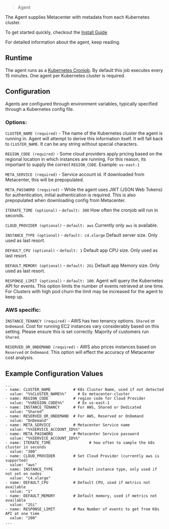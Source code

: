 > Agent

The Agent supplies Metacenter with metadata from each Kubernetes cluster.

To get started quickly, checkout the [Install Guide](install.md)

For detailed information about the agent, keep reading.

## Runtime
The agent runs as a [Kubernetes Cronjob](https://kubernetes.io/docs/concepts/workloads/controllers/cron-jobs/). By default this job executes every 15 minutes.
One agent per Kubernetes cluster is required.

## Configuration
Agents are configured through environment variables, typically specified through a Kubernetes config file.



### Options:

`CLUSTER_NAME (required)` - The name of the Kubernetes cluster the agent is running in.
Agent will attempt to derive this information itself. It will fall back to `CLUSTER_NAME`.
It can be any string without special characters.

`REGION_CODE (required)` - Some cloud providers apply pricing based on the regional location in which instances are running.
For this reason, its important to supply the correct `REGION_CODE`. 
Example: `us-east-1`

`META_SERVICE (required)` - Service account id. If downloaded from Metacenter, this will be prepopulated.

`META_PASSWORD (required)` - While the agent uses JWT (JSON Web Tokens) for authentication, initial authentication is required.
This is also prepopulated when downloading config from Metacenter.

`ITERATE_TIME (optional)` - `default: 300` How often the cronjob will run in seconds. 

`CLOUD_PROVIDER (optional)` - `default: aws` Currently only `aws` is available. 

`INSTANCE_TYPE (optional)` - `default: c4.xlarge` Default server size. Only used as last resort. 

`DEFAULT_CPU (optional)` - `default: 1` Default app CPU size. Only used as last resort. 

`DEFAULT_MEMORY (optional)` - `default: 2Gi` Default app Memory size. Only used as last resort. 

`RESPONSE_LIMIT (optional)` - `default: 100`. Agent will query the Kubernetes API for events. 
This option limits the number of events retrieved at one time.
For Clusters with high pod churn the limit may be increased for the agent to keep up.



### AWS specific:
`INSTANCE_TENANCY (required)` - AWS has two tenancy options. `Shared` or `OnDemand`. 
Cost for running EC2 instances vary considerably based on this setting. Please ensure this is set correctly.
Majority of customers run `Shared`.

`RESERVED_OR_ONDEMAND (required)` - AWS also prices instances based on `Reserved` or `OnDemand`.
This option will effect the accuracy of Metacenter cost analysis.


## Example Configuration Values


```
...
- name: CLUSTER_NAME          # K8s Cluster Name, used if not detected
  value: "%%CLUSTER_NAME%%"     # Ex metacenter-cluster
- name: REGION_CODE           # region code for Cloud Provider
  value: "%%REGION_CODE%%"      # Ex us-east-1
- name: INSTANCE_TENANCY      # For AWS, Shared or Dedicated
  value: "Shared"
- name: RESERVED_OR_ONDEMAND  # For AWS, Reserved or OnDemand
  value: "OnDemand"
- name: META_SERVICE          # Metacenter Service name
  value: "%%SERVICE_ACCOUNT_ID%%"
- name: META_PASSWORD         # Metacenter Service password
  value: "%%SERVICE_ACCOUNT_ID%%"
- name: ITERATE_TIME                 # how often to sample the k8s cluster in seconds
  value: "300"
- name: CLOUD_PROVIDER        # Set Cloud Provider (currently aws is supported)
  value: "aws"
- name: INSTANCE_TYPE         # Default instance type, only used if not set on nodes
  value: "c4.xlarge"
- name: DEFAULT_CPU           # Default CPU, used if metrics not available
  value: "1"
- name: DEFAULT_MEMORY        # Default memory, used if metrics not available
  value: "2Gi"
- name: RESPONSE_LIMIT        # Max Number of events to get from K8s API at one time
  value: "200"
...

```
